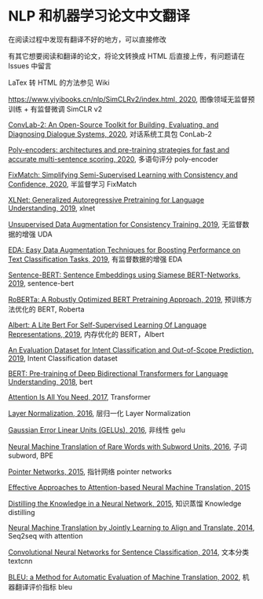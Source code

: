 # NLP 和机器学习论文中文翻译

在阅读过程中发现有翻译不好的地方，可以直接修改

有其它想要阅读和翻译的论文，将论文转换成 HTML 后直接上传，有问题请在 Issues 中留言

LaTex 转 HTML 的方法参见 Wiki

[https://www.yiyibooks.cn/nlp/SimCLRv2/index.html, 2020](https://www.yiyibooks.cn/nlp/SimCLRv2/index.html), 图像领域无监督预训练 + 有监督微调 SimCLR v2

[ConvLab-2: An Open-Source Toolkit for Building, Evaluating, and Diagnosing Dialogue Systems, 2020](https://www.yiyibooks.cn/nlp/ConvLab2/index.html), 对话系统工具包 ConLab-2

[Poly-encoders: architectures and pre-training strategies for fast and accurate multi-sentence scoring, 2020](https://www.yiyibooks.cn/nlp/poly-encoder/index.html), 多语句评分 poly-encoder

[FixMatch: Simplifying Semi-Supervised Learning with Consistency and Confidence, 2020](https://www.yiyibooks.cn/nlp/FixMatch/index.html), 半监督学习 FixMatch

[XLNet: Generalized Autoregressive Pretraining for Language Understanding, 2019](https://www.yiyibooks.cn/nlp/XLNet/index.html), xlnet

[Unsupervised Data Augmentation for Consistency Training, 2019](https://www.yiyibooks.cn/nlp/uda/index.html), 无监督数据的增强 UDA

[EDA: Easy Data Augmentation Techniques for Boosting Performance on Text Classification Tasks, 2019](https://yiyibooks.cn/nlp/EDA/index.html), 有监督数据的增强 EDA

[Sentence-BERT: Sentence Embeddings using Siamese BERT-Networks, 2019](https://www.yiyibooks.cn/nlp/SentenceBERT_Sentence_Embeddings_using_Siamese_BERTNetworks/index.html), sentence-bert

[RoBERTa: A Robustly Optimized BERT Pretraining Approach, 2019](https://www.yiyibooks.cn/nlp/roberta/index.html), 预训练方法优化的 BERT, Roberta

[Albert: A Lite Bert For Self-Supervised Learning Of Language Representations, 2019](https://yiyibooks.cn/yiyibooks/A_LITE_BERT_FOR_SELFSUPERVISED_LEARNING_OF_LANGUAGE_REPRESENTATIONS/index.html), 内存优化的 BERT，Albert

[An Evaluation Dataset for Intent Classification and Out-of-Scope Prediction, 2019](https://yiyibooks.cn/yiyibooks/An_Evaluation_Dataset_for_Intent_Classification/index.html), Intent Classification dataset

[BERT: Pre-training of Deep Bidirectional Transformers for Language Understanding, 2018](https://www.yiyibooks.cn/nlp/bert/main.html), bert

[Attention Is All You Need, 2017](https://yiyibooks.cn/yiyibooks/Attention_Is_All_You_Need/index.html), Transformer

[Layer Normalization, 2016](https://www.yiyibooks.cn/nlp/layer_norm/index.html), 层归一化 Layer Normalization

[Gaussian Error Linear Units (GELUs), 2016](https://www.yiyibooks.cn/nlp/gelu/main.html), 非线性 gelu

[Neural Machine Translation of Rare Words with Subword Units, 2016](https://yiyibooks.cn/yiyibooks/Neural_Machine_Translation_of_Rare_Words_with_Subword_Units/index.html), 子词 subword, BPE

[Pointer Networks, 2015](https://www.yiyibooks.cn/nlp/pointer_network/index.html), 指针网络 pointer networks

[Effective Approaches to Attention-based Neural Machine Translation, 2015](https://yiyibooks.cn/yiyibooks/Effective_Approaches_to_Attention_Based_Neural_Machine_Translation/index.html)

[Distilling the Knowledge in a Neural Network, 2015](https://www.yiyibooks.cn/nlp/Knowledge_Distilling/index.html), 知识蒸馏 Knowledge distilling

[Neural Machine Translation by Jointly Learning to Align and Translate, 2014](https://yiyibooks.cn/yiyibooks/Neural_Machine_Translation_by_Jointly_Learning_to_Align_and_Translate/index.html), Seq2seq with attention

[Convolutional Neural Networks for Sentence Classification, 2014](https://www.yiyibooks.cn/nlp/textcnn/index.html), 文本分类 textcnn

[BLEU: a Method for Automatic Evaluation of Machine Translation, 2002](https://yiyibooks.cn/yiyibooks/BLEU_a_Method_for_Automatic_Evaluation_of_Machine_Translation/index.html), 机器翻译评价指标 bleu
